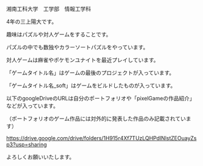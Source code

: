 湘南工科大学　工学部　情報工学科　

4年の三上陽大です。

趣味はパズルや対人ゲームをすることです。

パズルの中でも数独やカラーソートパズルをやっています。

対人ゲームは麻雀やポケモンユナイトを最近プレイしています。


「ゲームタイトル名」はゲームの最後のプロジェクトが入っています。

「ゲームタイトル名_soft」はゲームをビルドしたものが入っています。

以下のgoogleDriveのURLは自分のポートフォリオや「pixelGameの作品紹介」などが入っています。

（ポートフォリオのゲーム作品には対外的に発表した作品のみ記載されています）

https://drive.google.com/drive/folders/1H915r4Xf7TUzLQHPdINlstZEOuayZsp3?usp=sharing

よろしくお願いいたします。

